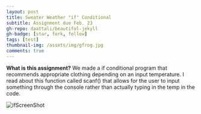 ```yaml
---
layout: post
title: Sweater Weather "if" Conditional
subtitle: Assignment due Feb. 23
gh-repo: daattali/beautiful-jekyll
gh-badge: [star, fork, follow]
tags: [test]
thumbnail-img: /assets/img/gfrog.jpg
comments: true
---
```


**What is this assignment?** We made a if conditional program that recommends appropriate clothing depending on an input temperature. 
I read about this function called scanf() that allows for the user to input something through the console rather than actually typing in the temp in the code.

![ifScreenShot](https://darrendywang.github.io/assets/img/ifScreenShot.png)  
